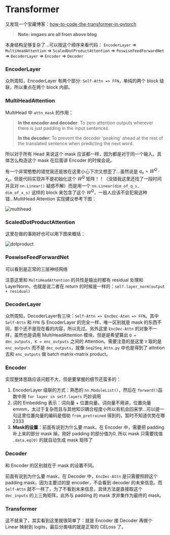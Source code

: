 # Transformer

又发现一个宝藏博客：[how-to-code-the-transformer-in-pytorch](https://towardsdatascience.com/how-to-code-the-transformer-in-pytorch-24db27c8f9ec#1b3f)

> **Note: imgaes are all from above blog**

本身结构足够复杂了...可以按这个顺序来看代码：
`EncoderLayer` => `MultiHeadAttention` => `ScaledDotProductAttention` => `PoswiseFeedForwardNet` => `DecoderLayer` => `Encoder` => `Decoder`

### EncoderLayer

众所周知，EncoderLayer 有两个部分: `Self-Attn => FFN`，单纯的两个 block 级联，所以重点在两个 block 内部。

### MultiHeadAttention

MultiHead 中 `attn_mask` 的作用：

> **In the encoder and decoder**: To zero attention outputs wherever there is just padding in the input sentences.
> 
> **In the decoder**: To prevent the decoder ‘peaking’ ahead at the rest of the translated sentence when predicting the next word.

所以对于所有 Head 来说这个 mask 应该都一样，因为都是对于同一个输入。具体怎么构造这个 mask 在后面讲 Encoder 的时候会说。

有一个非常憨憨的错觉我还是放在这里小心下次又想歪了...虽然说是 $q_s = W^Q \cdot x_s$，但是代码实现并不是初始化这个 $W^Q$ 矩阵！！（没错我这里还找了一段时间并且对 `nn.Linear()` 疑惑不解）而是用一个 `nn.Linear(dim_of_q_s, dim_of_x_s)` 这样的 block 来包含了这个 $W^Q$，一般人应该不会犯我这种错...MultiHead Attention 实现建议参考下图：

![multihead](https://miro.medium.com/max/627/1*1tsRtfaY9z6HxmERYhw8XQ.png)

### ScaledDotProductAttention

这里在做的事刚好也可以用下图来概括：

![dotproduct](https://miro.medium.com/max/168/1*15E9qKg9bKnWdSRWCyY2iA.png)

### PoswiseFeedForwardNet

可以看到是正常的三层神经网络

注意这里和 `MultiHeadAttention` 的共性是输出时都有 residual 处理和 LayerNorm，也就是说二者在 return 的时候是一样的：`self.layer_norm(output + residual)`

### DecoderLayer

众所周知，DecoderLayer有三块：`Self-Attn => EncDec-Aten => FFN`。其中 `Self-Attn` 和 `FFN` 与 EncoderLayer 的完全一样，唯一区别就是 mask 的东西不同，那个还不是现在看的内容，所以先过。另外这里 `EncDec-Attn` 的对象不一样，虽然也是调用 MultiHeadAttention 模块，但是是希望算出 `Q = dec_outputs, K = enc_outputs` 之间的 Attention。需要注意的是这里 `V` 取的是 `enc_outputs` 而不是 `dec_outputs`，就像 `Seq2Seq_Attn.py` 中也是得到了 attntion 去和 `enc_outputs` 做 batch matrix-matrix product。

### Encoder

实现整体思路应该问题不大，但是要掌握的细节还蛮多的：

1. EncoderLayer 级联的方式：熟悉的 `nn.ModuleList()`，然后在 `forward()`函数中用 `for layer in self.layers` 巧妙调用
2. 词的 Embedding 表示：词向量 + 位置向量。词向量不用讲，位置向量emmm，太过于复杂而且与其他知识耦合程度小所以有机会回来学...可以提一句这里位置向量的编码是借助 `from_pretrained` 得到的，暂时不知道优势在哪2333
3. **Mask的设置**：前面有说到为什么要 mask，在 Encoder 中，需要把 padding 补上来的部分 mask 掉。刚好 padding 的部分值为0, 所以 mask 只需要找值 `.data.eq(0)` 的就自动生成 mask 矩阵了

### Decoder

和 Encoder 的区别就在于 mask 的设置不同。

前面有说到为什么要 mask，在 Decoder 中，`EncDec-Attn` 是只需要照顾这个 padding mask，因为主要过的是 encoder，不会看到 decoder 的未来信息。而 `Self-Attn` 就不一样了，为了不看到未来信息，具体方法是直接取这个 `dec_inputs` 的上三角矩阵，此外与 padding 的 mask 求并集作为最终的 mask。

### Transformer

这不就来了，其实看到这里就很简单了：就是 Encoder 接 Decoder 再做个 Linear 映射到 logits，最后分类啥的就是正常的 CELoss 了。